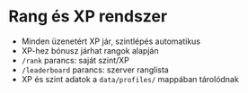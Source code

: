 # Rang és XP rendszer

- Minden üzenetért XP jár, szintlépés automatikus
- XP-hez bónusz járhat rangok alapján
- `/rank` parancs: saját szint/XP
- `/leaderboard` parancs: szerver ranglista
- XP és szint adatok a `data/profiles/` mappában tárolódnak
